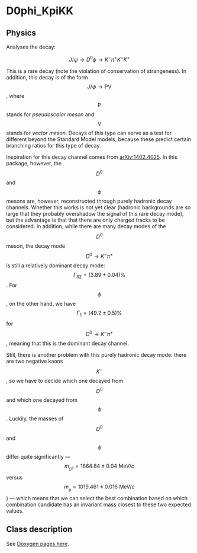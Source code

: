 # D0phi\_KpiKK

## Physics

Analyses the decay:

$$
J/\psi \rightarrow D^0\phi \rightarrow K^-\pi^+ K^-K^+
$$

This is a rare decay \(note the violation of conservation of strangeness\). In addition, this decay is of the form $$J/\psi \rightarrow \text{PV}$$, where $$\text{P}$$ stands for _pseudoscalar meson_ and $$\text{V}$$ stands for _vector meson_. Decays of this type can serve as a test for different beyond the Standard Model models, because these predict certain branching ratios for this type of decay.

Inspiration for this decay channel comes from [arXiv:1402.4025](https://arxiv.org/abs/1402.4025). In this package, however, the $$D^0$$ and $$\phi$$ mesons are, however, reconstructed through purely hadronic decay channels. Whether this works is not yet clear \(hadronic backgrounds are so large that they probably overshadow the signal of this rare decay mode\), but the advantage is that that there are only charged tracks to be considered. In addition, while there are many decay modes of the $$D^0$$ meson, the decay mode  $$D^0 \rightarrow K^-\pi^+$$ is still a relatively dominant decay mode: $$\Gamma_{32} = (3.89 ± 0.04) \%$$. For $$\phi$$, on the other hand, we have $$\Gamma_1 = (49.2 \pm 0.5)\%$$ for  $$D^0 \rightarrow K^-\pi^+$$, meaning that this is the dominant decay channel.

Still, there is another problem with this purely hadronic decay mode: there are two negative kaons $$K^-$$, so we have to decide which one decayed from $$D^0$$ and which one decayed from $$\phi$$. Luckily, the masses of $$D^0$$ and $$\phi$$ differ quite significantly — $$m_{_{D^0}} = 1864.84 \pm 0.04\text{ MeV}/c$$ versus $$m_{_\phi} = 1019.461 \pm 0.016\text{ MeV}/c$$\) — which means that we can select the best combination based on which combination candidate has an invariant mass closest to these two expected values.

## Class description

See [Doxygen pages here](https://redeboer.github.io/BOSS_Afterburner/classD0phi__KpiKK.html).

